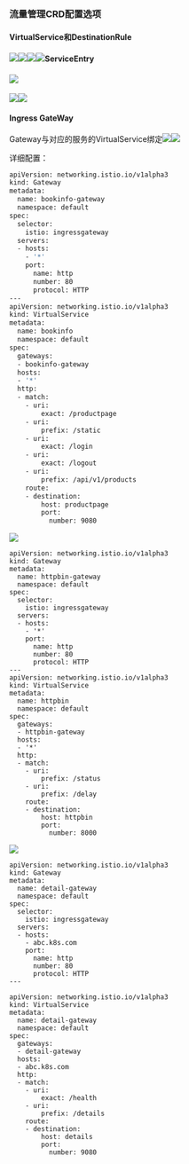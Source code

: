 ### 流量管理CRD配置选项

#### VirtualService和DestinationRule

#### ![](/image/Istio/VirtualService配置选项.png)![](/image/Istio/VirtualService-example.png)![](/image/Istio/VirtualService-headers-example.png)![](/image/Istio/VirtualService-灰度发布.png)ServiceEntry

#### ![](/image/Istio/ServiceEntry配置选项.png)

![](/image/Istio/ServiceEntry.png)![](/image/Istio/ServiceEntry-example.png)

#### Ingress GateWay

Gateway与对应的服务的VirtualService绑定![](/image/Istio/Gateway配置选项.png)![](/image/Istio/Gateway-ingress-example.png)

详细配置：

```bash
apiVersion: networking.istio.io/v1alpha3
kind: Gateway
metadata:
  name: bookinfo-gateway
  namespace: default
spec:
  selector:
    istio: ingressgateway
  servers:
  - hosts:
    - '*'
    port:
      name: http
      number: 80
      protocol: HTTP
---
apiVersion: networking.istio.io/v1alpha3
kind: VirtualService
metadata:
  name: bookinfo
  namespace: default
spec:
  gateways:
  - bookinfo-gateway
  hosts:
  - '*'
  http:
  - match:
    - uri:
        exact: /productpage
    - uri:
        prefix: /static
    - uri:
        exact: /login
    - uri:
        exact: /logout
    - uri:
        prefix: /api/v1/products
    route:
    - destination:
        host: productpage
        port:
          number: 9080
```

![](/image/Istio/gateway-route-bookinfo.png)

```
apiVersion: networking.istio.io/v1alpha3
kind: Gateway
metadata:
  name: httpbin-gateway
  namespace: default
spec:
  selector:
    istio: ingressgateway
  servers:
  - hosts:
    - '*'
    port:
      name: http
      number: 80
      protocol: HTTP 
---
apiVersion: networking.istio.io/v1alpha3
kind: VirtualService
metadata:
  name: httpbin
  namespace: default
spec:
  gateways:
  - httpbin-gateway
  hosts:
  - '*'
  http:
  - match:
    - uri:
        prefix: /status
    - uri:
        prefix: /delay
    route:
    - destination:
        host: httpbin
        port:
          number: 8000
```

![](/image/Istio/gateway-route-httpbin.png)

```
apiVersion: networking.istio.io/v1alpha3
kind: Gateway
metadata:
  name: detail-gateway
  namespace: default
spec:
  selector:
    istio: ingressgateway
  servers:
  - hosts:
    - abc.k8s.com
    port:
      name: http
      number: 80
      protocol: HTTP           
---

apiVersion: networking.istio.io/v1alpha3
kind: VirtualService
metadata:
  name: detail-gateway
  namespace: default
spec:
  gateways:
  - detail-gateway
  hosts:
  - abc.k8s.com
  http:
  - match:
    - uri:
        exact: /health
    - uri:
        prefix: /details
    route:
    - destination:
        host: details
        port:
          number: 9080
```



